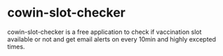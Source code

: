 # cowin-slot-checker
cowin-slot-checker is a free application to check if vaccination slot available or not and get email alerts on every 10min and highly excepted times.

